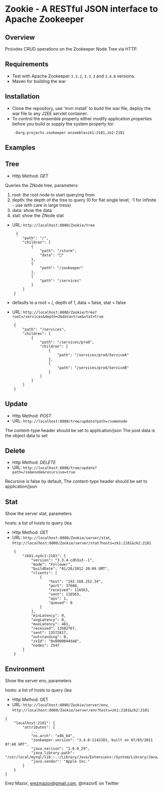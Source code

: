 # Zookie - A RESTful JSON interface to Apache Zookeeper

## Overview
Proivdes CRUD operations on the Zookeeper Node Tree via HTTP.

## Requirements
* Test with Apache Zookeeper ```3.3.2```, ```3.3.3``` and ```3.4.0``` versions.
* Maven for building the war

## Installation
* Clone the repository, use 'mvn install' to build the war file, deploy the war file to any J2EE servlet container.
* To control the ensemble property either modify application.properties before you build or supply the system property for:
```
    -Dorg.projectx.zookeeper.ensemble=zk1:2181,zk2:2181
```

## Examples

## Tree

* Http Method: *GET*

Queries the ZNode tree, parameters:

1. root: the root node to start querying from
2. depth: the depth of the tree to query (0 for flat single level, -1 for infinite - use with care in large tress)
3. data: show the data
4. stat: show the ZNode stat

* URL: ```http://localhost:8080/Zookie/tree``` 
```
     {
        "path": "/", 
        "children": [
            {
                "path": "/storm", 
                "data": ""
            }, 
            {
                "path": "/zookeeper"
            }, 
            {
                "path": "/services"
            }
        ]
    }
```

* defaults to a root = /, depth of 1, data = false, stat = false

* URL: ```http://localhost:8080/Zookie/tree?root=/services&depth=2&data=true&stat=true```

```
    {
        "path": "/services", 
        "children": [
            {
                "path": "/services/prod", 
                "children": [
                    {
                        "path": "/services/prod/ServiceA"
                    }, 
                    {
                        "path": "/services/prod/ServiceB"
                    }
                ]
            }
        ]
    }
```

## Update

* Http Method: *POST*
* URL: ```http://localhost:8080/tree/update?path=/somenode```

The content-type header should be set to application/json 
The post data is the object data to set

## Delete

* Http Method: *DELETE*
* URL: ```http://localhost:8080/tree/update?path=/somenode&recursive=true```

Recursive is false by default, 
The content-type header should be set to application/json 

## Stat

Show the server stat, parameters

hosts: a list of hosts to query (lea

* Http Method: GET
* URL: ```http://localhost:8080/Zookie/server/stat```, ```http://localhost:8080/Zookie/server/stat?hosts=zk1:2181&zk2:2181```
```
    {
        "zk01.nydc1:2181": {
            "version": "3.3.4-cdh3u3--1", 
            "mode": "Follower", 
            "buildDate": "01/26/2012 20:09 GMT", 
            "clients": [
                {
                    "host": "192.168.252.34", 
                    "port": 37668, 
                    "received": 116563, 
                    "sent": 116563, 
                    "ops": 1, 
                    "queued": 0
                }
            ], 
            "minLatency": 0, 
            "avgLatency": 0, 
            "maxLatency": 481, 
            "received": 13582767, 
            "sent": 13572817, 
            "outstanding": 0, 
            "zxId": "0x8900044da8", 
            "nodes": 2547
        }
    }
```

## Environment

Show the server env, parameters

hosts: a list of hosts to query (lea

* Http Method: GET
* URL: ```http://localhost:8080/Zookie/server/env```, ```http://localhost:8080/Zookie/server/env?hosts=zk1:2181&zk2:2181```
```
{
    "localhost:2181": {
        "attributes": {
            ...
            "os.arch": "x86_64", 
            "zookeeper.version": "3.4.0-1142383, built on 07/03/2011 07:48 GMT", 
            "java.version": "1.6.0_29", 
            "java.library.path": "/usr/local/mysql/lib::.:/Library/Java/Extensions:/System/Library/Java/Extensions:/usr/lib/java", 
            "java.vendor": "Apple Inc."
        }
    }
}
```
Erez Mazor, erezmazor@gmail.com, @mazorE on Twitter
